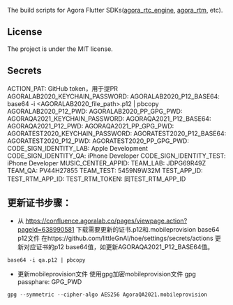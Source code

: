 The build scripts for Agora Flutter SDKs([agora_rtc_engine](https://github.com/AgoraIO-Extensions/Agora-Flutter-SDK), [agora_rtm](https://github.com/AgoraIO-Extensions/Agora-Flutter-RTM-SDK), etc).
## License

The project is under the MIT license.

## Secrets

ACTION_PAT: GitHub token，用于提PR
AGORALAB2020_KEYCHAIN_PASSWORD:
AGORALAB2020_P12_BASE64: base64 -i <AGORALAB2020_file_path>.p12 | pbcopy
AGORALAB2020_P12_PWD:
AGORALAB2020_PP_GPG_PWD:
AGORAQA2021_KEYCHAIN_PASSWORD:
AGORAQA2021_P12_BASE64:
AGORAQA2021_P12_PWD:
AGORAQA2021_PP_GPG_PWD:
AGORATEST2020_KEYCHAIN_PASSWORD:
AGORATEST2020_P12_BASE64:
AGORATEST2020_P12_PWD:
AGORATEST2020_PP_GPG_PWD:
CODE_SIGN_IDENTITY_LAB: Apple Development
CODE_SIGN_IDENTITY_QA: iPhone Developer
CODE_SIGN_IDENTITY_TEST: iPhone Developer
MUSIC_CENTER_APPID:
TEAM_LAB: JDPG69R49Z
TEAM_QA: PV44H27855
TEAM_TEST: 5459N9W32M
TEST_APP_ID:
TEST_RTM_APP_ID:
TEST_RTM_TOKEN: 同TEST_RTM_APP_ID

## 更新证书步骤：

- 从 https://confluence.agoralab.co/pages/viewpage.action?pageId=638990581 下载需要更新的证书.p12和.mobileprovision
base64 p12文件 在https://github.com/littleGnAl/hoe/settings/secrets/actions 更新对应证书的p12 base64值，如更新AGORAQA2021_P12_BASE64值。
```
base64 -i qa.p12 | pbcopy
```
- 更新mobileprovision文件 使用gpg加密mobileprovision文件 gpg passphare: GPG_PWD
```
gpg --symmetric --cipher-algo AES256 AgoraQA2021.mobileprovision
```
